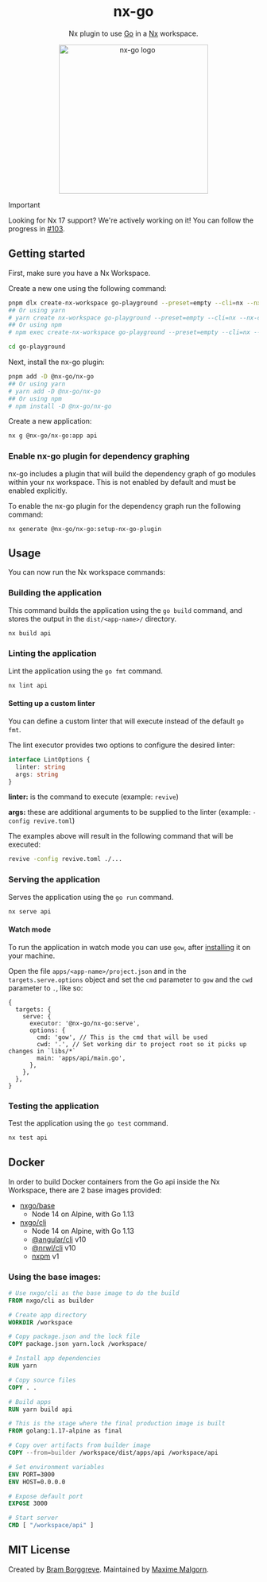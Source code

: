 <div align="center">
  <h1>nx-go</h1>
  <p>Nx plugin to use <a href="https://go.dev">Go</a> in a <a href="https://nx.dev">Nx</a> workspace.</p>
  <img src="https://github.com/nx-go.png" title="nx-go" alt="nx-go logo" width="300">
</div>

> [!IMPORTANT]
> Looking for Nx 17 support? We're actively working on it! You can follow the progress in [#103](https://github.com/nx-go/nx-go/pull/103).

## Getting started

First, make sure you have a Nx Workspace.

Create a new one using the following command:

```bash
pnpm dlx create-nx-workspace go-playground --preset=empty --cli=nx --nx-cloud true
## Or using yarn
# yarn create nx-workspace go-playground --preset=empty --cli=nx --nx-cloud true
## Or using npm
# npm exec create-nx-workspace go-playground --preset=empty --cli=nx --nx-cloud true
```

```bash
cd go-playground
```

Next, install the nx-go plugin:

```bash
pnpm add -D @nx-go/nx-go
## Or using yarn
# yarn add -D @nx-go/nx-go
## Or using npm
# npm install -D @nx-go/nx-go
```

Create a new application:

```bash
nx g @nx-go/nx-go:app api
```

### Enable nx-go plugin for dependency graphing

nx-go includes a plugin that will build the dependency graph of go modules within
your nx workspace. This is not enabled by default and must be enabled explicitly.

To enable the nx-go plugin for the dependency graph run the following command:

```shell
nx generate @nx-go/nx-go:setup-nx-go-plugin
```

## Usage

You can now run the Nx workspace commands:

### Building the application

This command builds the application using the `go build` command, and stores the output in the `dist/<app-name>/` directory.

```bash
nx build api
```

### Linting the application

Lint the application using the `go fmt` command.

```bash
nx lint api
```

#### Setting up a custom linter

You can define a custom linter that will execute instead of the default `go fmt`.

The lint executor provides two options to configure the desired linter:

```ts
interface LintOptions {
  linter: string
  args: string
}
```

**linter:** is the command to execute (example: `revive`)

**args:** these are additional arguments to be supplied to the linter (example: `-config revive.toml`)

The examples above will result in the following command that will be executed:

```bash
revive -config revive.toml ./...
```

### Serving the application

Serves the application using the `go run` command.

```bash
nx serve api
```

#### Watch mode

To run the application in watch mode you can use `gow`, after [installing](https://github.com/mitranim/gow#installation) it on your machine.

Open the file `apps/<app-name>/project.json` and in the `targets.serve.options` object and set the `cmd` parameter to `gow` and the `cwd` parameter to `.`, like so:

```json5
{
  targets: {
    serve: {
      executor: '@nx-go/nx-go:serve',
      options: {
        cmd: 'gow', // This is the cmd that will be used
        cwd: '.', // Set working dir to project root so it picks up changes in `libs/*`
        main: 'apps/api/main.go',
      },
    },
  },
}
```

### Testing the application

Test the application using the `go test` command.

```bash
nx test api
```

## Docker

In order to build Docker containers from the Go api inside the Nx Workspace, there are 2 base images provided:

- [nxgo/base](https://hub.docker.com/r/nxgo/base)
  - Node 14 on Alpine, with Go 1.13
- [nxgo/cli](https://hub.docker.com/r/nxgo/cli)
  - Node 14 on Alpine, with Go 1.13
  - [@angular/cli](https://github.com/angular/angular-cli) v10
  - [@nrwl/cli](https://github.com/nrwl/nx) v10
  - [nxpm](https://github.com/nxpm/nxpm-cli) v1

### Using the base images:

```dockerfile
# Use nxgo/cli as the base image to do the build
FROM nxgo/cli as builder

# Create app directory
WORKDIR /workspace

# Copy package.json and the lock file
COPY package.json yarn.lock /workspace/

# Install app dependencies
RUN yarn

# Copy source files
COPY . .

# Build apps
RUN yarn build api

# This is the stage where the final production image is built
FROM golang:1.17-alpine as final

# Copy over artifacts from builder image
COPY --from=builder /workspace/dist/apps/api /workspace/api

# Set environment variables
ENV PORT=3000
ENV HOST=0.0.0.0

# Expose default port
EXPOSE 3000

# Start server
CMD [ "/workspace/api" ]
```

## MIT License

Created by [Bram Borggreve](https://github.com/beeman). Maintained by [Maxime Malgorn](https://github.com/utarwyn).
